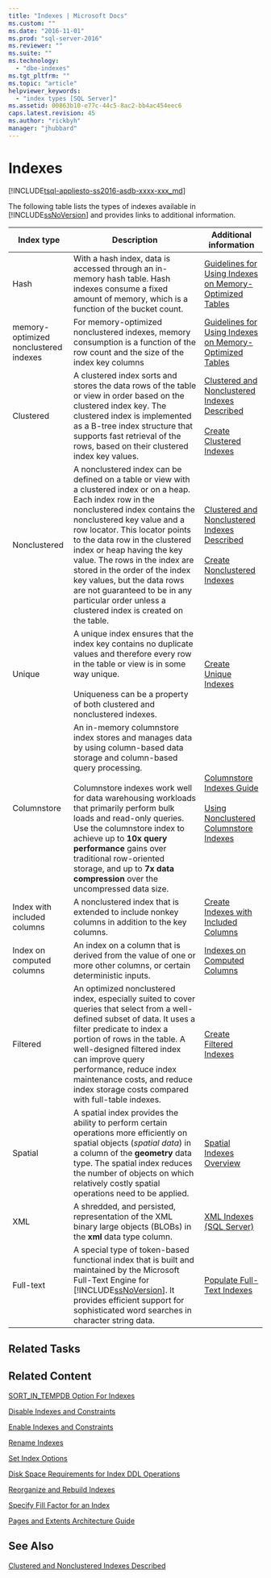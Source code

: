 ```yaml
---
title: "Indexes | Microsoft Docs"
ms.custom: ""
ms.date: "2016-11-01"
ms.prod: "sql-server-2016"
ms.reviewer: ""
ms.suite: ""
ms.technology: 
  - "dbe-indexes"
ms.tgt_pltfrm: ""
ms.topic: "article"
helpviewer_keywords: 
  - "index types [SQL Server]"
ms.assetid: 00863b10-e77c-44c5-8ac2-bb4ac454eec6
caps.latest.revision: 45
ms.author: "rickbyh"
manager: "jhubbard"
---
```

# Indexes
[!INCLUDE[tsql-appliesto-ss2016-asdb-xxxx-xxx_md](../../relational-databases/data-compression/includes/tsql-appliesto-ss2016-asdb-xxxx-xxx-md.md)]

  The following table lists the types of indexes available in [!INCLUDE[ssNoVersion](../../advanced-analytics/r-services/includes/ssnoversion-md.md)] and provides links to additional information.  
  
|Index type|Description|Additional information|  
|----------------|-----------------|----------------------------|  
|Hash|With a hash index, data is accessed through an in-memory hash table. Hash indexes consume a fixed amount of memory, which is a function of the bucket count.|[Guidelines for Using Indexes on Memory-Optimized Tables](http://msdn.microsoft.com/en-US/library/dn133166(SQL.130).aspx)|  
|memory-optimized nonclustered indexes|For memory-optimized nonclustered indexes, memory consumption is a function of the row count and the size of the index key columns|[Guidelines for Using Indexes on Memory-Optimized Tables](http://msdn.microsoft.com/en-US/library/dn133166(SQL.130).aspx)|  
|Clustered|A clustered index sorts and stores the data rows of the table or view in order based on the clustered index key. The clustered index is implemented as a B-tree index structure that supports fast retrieval of the rows, based on their clustered index key values.|[Clustered and Nonclustered Indexes Described](../../relational-databases/indexes/clustered-and-nonclustered-indexes-described.md)<br /><br /> [Create Clustered Indexes](../../relational-databases/indexes/create-clustered-indexes.md)|  
|Nonclustered|A nonclustered index can be defined on a table or view with a clustered index or on a heap. Each index row in the nonclustered index contains the nonclustered key value and a row locator. This locator points to the data row in the clustered index or heap having the key value. The rows in the index are stored in the order of the index key values, but the data rows are not guaranteed to be in any particular order unless a clustered index is created on the table.|[Clustered and Nonclustered Indexes Described](../../relational-databases/indexes/clustered-and-nonclustered-indexes-described.md)<br /><br /> [Create Nonclustered Indexes](../../relational-databases/indexes/create-nonclustered-indexes.md)|  
|Unique|A unique index ensures that the index key contains no duplicate values and therefore every row in the table or view is in some way unique.<br /><br /> Uniqueness can be a property of both clustered and nonclustered indexes.|[Create Unique Indexes](../../relational-databases/indexes/create-unique-indexes.md)|  
|Columnstore|An in-memory columnstore index stores and manages data by using column-based data storage and column-based query processing.<br /><br /> Columnstore indexes work well for data warehousing workloads that primarily perform bulk loads and read-only queries. Use the columnstore index to achieve up to **10x query performance** gains over traditional row-oriented storage, and up to **7x data compression** over the uncompressed data size.|[Columnstore Indexes Guide](../../relational-databases/indexes/columnstore-indexes-overview.md)<br /><br /> [Using Nonclustered Columnstore Indexes](https://msdn.microsoft.com/library/dn589806.aspx)|  
|Index with included columns|A nonclustered index that is extended to include nonkey columns in addition to the key columns.|[Create Indexes with Included Columns](../../relational-databases/indexes/create-indexes-with-included-columns.md)|  
|Index on computed columns|An index on a column that is derived from the value of one or more other columns, or certain deterministic inputs.|[Indexes on Computed Columns](../../relational-databases/indexes/indexes-on-computed-columns.md)|  
|Filtered|An optimized nonclustered index, especially suited to cover queries that select from a well-defined subset of data. It uses a filter predicate to index a portion of rows in the table. A well-designed filtered index can improve query performance, reduce index maintenance costs, and reduce index storage costs compared with full-table indexes.|[Create Filtered Indexes](../../relational-databases/indexes/create-filtered-indexes.md)|  
|Spatial|A spatial index provides the ability to perform certain operations more efficiently on spatial objects (*spatial data*) in a column of the **geometry** data type. The spatial index reduces the number of objects on which relatively costly spatial operations need to be applied.|[Spatial Indexes Overview](../../relational-databases/spatial/spatial-indexes-overview.md)|  
|XML|A shredded, and persisted, representation of the XML binary large objects (BLOBs) in the **xml** data type column.|[XML Indexes &#40;SQL Server&#41;](../../relational-databases/xml/xml-indexes-sql-server.md)|  
|Full-text|A special type of token-based functional index that is built and maintained by the Microsoft Full-Text Engine for [!INCLUDE[ssNoVersion](../../advanced-analytics/r-services/includes/ssnoversion-md.md)]. It provides efficient support for sophisticated word searches in character string data.|[Populate Full-Text Indexes](../../relational-databases/search/populate-full-text-indexes.md)|  
  
## Related Tasks  
  
## Related Content  
 [SORT_IN_TEMPDB Option For Indexes](../../relational-databases/indexes/sort-in-tempdb-option-for-indexes.md)  
  
 [Disable Indexes and Constraints](../../relational-databases/indexes/disable-indexes-and-constraints.md)  
  
 [Enable Indexes and Constraints](../../relational-databases/indexes/enable-indexes-and-constraints.md)  
  
 [Rename Indexes](../../relational-databases/indexes/rename-indexes.md)  
  
 [Set Index Options](../../relational-databases/indexes/set-index-options.md)  
  
 [Disk Space Requirements for Index DDL Operations](../../relational-databases/indexes/disk-space-requirements-for-index-ddl-operations.md)  
  
 [Reorganize and Rebuild Indexes](../../relational-databases/indexes/reorganize-and-rebuild-indexes.md)  
  
 [Specify Fill Factor for an Index](../../relational-databases/indexes/specify-fill-factor-for-an-index.md)  

[Pages and Extents Architecture Guide](../../guides/pages-and-extents-architecture-guide.md)
  
## See Also  
 [Clustered and Nonclustered Indexes Described](../../relational-databases/indexes/clustered-and-nonclustered-indexes-described.md)  
  
  